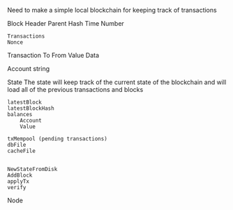 Need to make a simple local blockchain for keeping track of transactions

Block
    Header
        Parent Hash
        Time 
        Number

    Transactions
    Nonce

Transaction
    To 
    From
    Value
    Data

Account string

State
    The state will keep track of the current state of the blockchain and will load all of the previous transactions and blocks

    latestBlock
    latestBlockHash
    balances
        Account
        Value
    
    txMempool (pending transactions)
    dbFile
    cacheFile


    NewStateFromDisk
    AddBlock
    applyTx
    verify


Node
